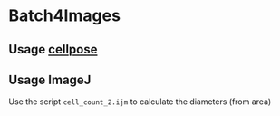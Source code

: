 # Batch4Images
## Usage [cellpose](http://www.cellpose.org/)
## Usage ImageJ
Use the script `cell_count_2.ijm` to calculate the diameters (from area)

